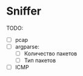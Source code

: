 # Sniffer

TODO:
- [ ] pcap
- [ ] argparse:
    - [ ] Количество пакетов
    - [ ] Тип пакетов
- [ ] ICMP
